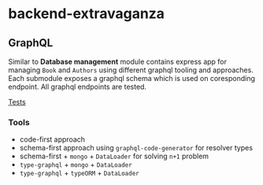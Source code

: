 # backend-extravaganza

## GraphQL

Similar to **Database management** module contains express app for managing `Book` and `Authors` using different graphql tooling and approaches. Each submodule exposes a graphql schema which is used on coresponding endpoint. All graphql endpoints are tested.

[Tests](https://github.com/GrzegorzKazana/backend-extravaganza/blob/master/src/graphql/__test__/app.test.ts)

### Tools

-   code-first approach
-   schema-first approach using `graphql-code-generator` for resolver types
-   schema-first + `mongo` + `DataLoader` for solving `n+1` problem
-   `type-graphql` + `mongo` + `DataLoader`
-   `type-graphql` + `typeORM` + `DataLoader`
